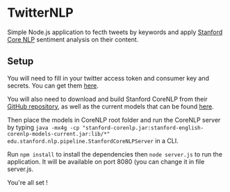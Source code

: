 # TwitterNLP

Simple Node.js application to fecth tweets by keywords and apply [Stanford Core NLP](http://stanfordnlp.github.io/CoreNLP/) sentiment analysis on their content.

## Setup

You will need to fill in your twitter access token and consumer key and secrets. You can get them [here](https://apps.twitter.com/).

You will also need to download and build Stanford CoreNLP from their [GitHub repository](https://github.com/stanfordnlp/CoreNLP), as well as the current models that can be found [here](http://nlp.stanford.edu/software/stanford-english-corenlp-models-current.jar).

Then place the models in CoreNLP root folder and run the CoreNLP server by typing `java -mx4g -cp "stanford-corenlp.jar:stanford-english-corenlp-models-current.jar:lib/*" edu.stanford.nlp.pipeline.StanfordCoreNLPServer` in a CLI.

Run `npm install` to install the dependencies then `node server.js` to run the application. It will be available on port 8080 (you can change it in file server.js.

You're all set !
